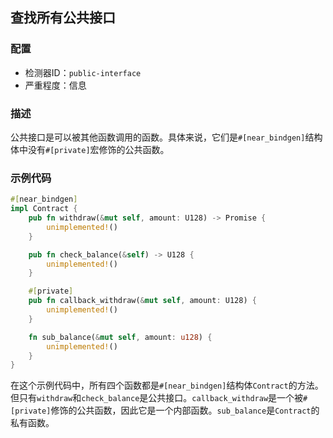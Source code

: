 ## 查找所有公共接口

### 配置

* 检测器ID：`public-interface`
* 严重程度：信息

### 描述

公共接口是可以被其他函数调用的函数。具体来说，它们是`#[near_bindgen]`结构体中没有`#[private]`宏修饰的公共函数。

### 示例代码

```rust
#[near_bindgen]
impl Contract {
    pub fn withdraw(&mut self, amount: U128) -> Promise {
        unimplemented!()
    }

    pub fn check_balance(&self) -> U128 {
        unimplemented!()
    }

    #[private]
    pub fn callback_withdraw(&mut self, amount: U128) {
        unimplemented!()
    }

    fn sub_balance(&mut self, amount: u128) {
        unimplemented!()
    }
}
```

在这个示例代码中，所有四个函数都是`#[near_bindgen]`结构体`Contract`的方法。但只有`withdraw`和`check_balance`是公共接口。`callback_withdraw`是一个被`#[private]`修饰的公共函数，因此它是一个内部函数。`sub_balance`是`Contract`的私有函数。
